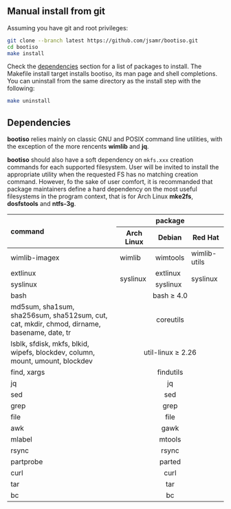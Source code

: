 ## Manual install from git

Assuming you have git and root privileges:

```bash
git clone --branch latest https://github.com/jsamr/bootiso.git
cd bootiso
make install
```

Check the [dependencies](#deps) section for a list of packages to install.
The Makefile install target installs bootiso, its man page and shell completions.
You can uninstall from the same directory as the install step with the following:

```bash
make uninstall
```

<a name="deps"></a>

## Dependencies

**bootiso** relies mainly on classic GNU and POSIX command line utilities, with the exception of the more rencents **wimlib** and **jq**.

**bootiso** should also have a soft dependency on `mkfs.xxx` creation commands for
each supported filesystem. User will be invited to install the appropriate utility when the requested FS has no matching creation command.
However, fo the sake of user comfort, it is recommanded that package maintainers define a hard dependency on the most useful filesystems in the program context, that is for Arch Linux **mke2fs**, **dosfstools** and **ntfs-3g**.

<table>
  <thead>
    <tr>
      <th rowspan="2" style="text-align: left;">command</th>
      <th colspan="3">package</th>
    </tr>
    <tr>
      <th>Arch Linux</th>
      <th>Debian</th>
      <th>Red Hat</th>
    </tr>
  </thead>
  <tbody>
    <tr>
      <td style="text-align: left;">wimlib-imagex</td>
      <td>wimlib</td>
      <td>wimtools</td>
      <td>wimlib-utils</td>
    </tr>
    <tr>
      <td style="text-align: left;">extlinux</td>
      <td rowspan="2">syslinux</td>
      <td>extlinux</td>
      <td rowspan="2">syslinux</td>
    </tr>
    <tr>
      <td style="text-align: left;">syslinux</td>
      <td>syslinux</td>
    </tr>
    <tr>
      <tr>
        <td style="text-align: left;">bash</td>
        <td colspan="3" align="center">bash &ge; 4.0</td>
      </tr>
      <td style="text-align: left;">
        md5sum, sha1sum, sha256sum, sha512sum, cut, cat, mkdir, chmod, dirname, basename, date, tr
      </td>
      <td colspan="3" align="center">coreutils</td>
    </tr>
    <tr>
    <tr>
      <td style="text-align: left;">
        lsblk, sfdisk, mkfs, blkid, wipefs, blockdev, column, mount, umount, blockdev
      </td>
      <td colspan="3" align="center">util-linux &ge; 2.26</td>
    </tr>
    <tr>
      <td style="text-align: left;">find, xargs</td>
      <td colspan="3" align="center">findutils</td>
    </tr>
    <tr>
      <td style="text-align: left;">jq</td>
      <td colspan="3" align="center">jq</td>
    </tr>
    <tr>
      <td style="text-align: left;">sed</td>
      <td colspan="3" align="center">sed</td>
    </tr>
    <tr>
      <td style="text-align: left;">grep</td>
      <td colspan="3" align="center">grep</td>
    </tr>
    <tr>
      <td style="text-align: left;">file</td>
      <td colspan="3" align="center">file</td>
    </tr>
    <tr>
      <td style="text-align: left;">awk</td>
      <td colspan="3" align="center">gawk</td>
    </tr>
    <tr>
      <td style="text-align: left;">mlabel</td>
      <td colspan="3" align="center">mtools</td>
    </tr>
    <tr>
      <td style="text-align: left;">rsync</td>
      <td colspan="3" align="center">rsync</td>
    </tr>
    <tr>
      <td style="text-align: left;">partprobe</td>
      <td colspan="3" align="center">parted</td>
    </tr>
    <tr>
      <td style="text-align: left;">curl</td>
      <td colspan="3" align="center">curl</td>
    </tr>
    <tr>
      <td style="text-align: left;">tar</td>
      <td colspan="3" align="center">tar</td>
    </tr>
    <tr>
      <td style="text-align: left;">bc</td>
      <td colspan="3" align="center">bc</td>
    </tr>
  </tbody>
</table>
